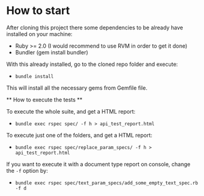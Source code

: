 # How to start

After cloning this project there some dependencies to be already have installed on your machine:
 
 * Ruby >= 2.0 (I would recommend to use RVM in order to get it done)
 * Bundler (gem install bundler)

With this already installed, go to the cloned repo folder and execute: 

  * `bundle install`

This will install all the necessary gems from Gemfile file.

** How to execute the tests **

To execute the whole suite, and get a HTML report: 

 * `bundle exec rspec spec/ -f h > api_test_report.html`

 To execute just one of the folders, and get a HTML report: 

 * `bundle exec rspec spec/replace_param_specs/ -f h > api_test_report.html`

If you want to execute it with a document type report on console, change the `-f` option by: 

 * `bundle exec rspec spec/text_param_specs/add_some_empty_text_spec.rb  -f d`


